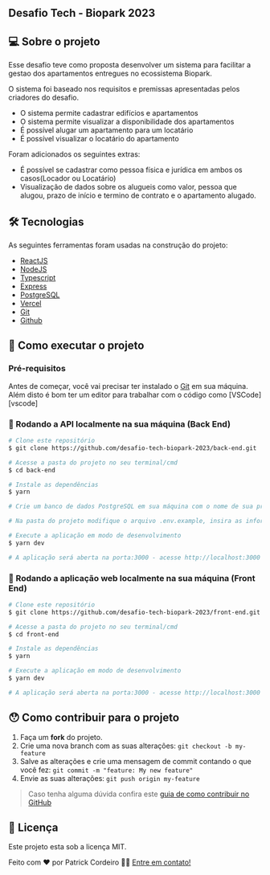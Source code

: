 
## Desafio Tech - Biopark 2023

## 💻 Sobre o projeto

Esse desafio teve como proposta desenvolver um sistema para facilitar a gestao dos apartamentos entregues no ecossistema Biopark.

O sistema foi baseado nos requisitos e premissas apresentadas pelos criadores do desafio.

- O sistema permite cadastrar edifícios e apartamentos
- O sistema permite visualizar a disponibilidade dos apartamentos
- É possível alugar um apartamento para um locatário
- É possível visualizar o locatário do apartamento

Foram adicionados os seguintes extras:

- É possível se cadastrar como pessoa física e jurídica em ambos os casos(Locador ou Locatário) 
- Visualização de dados sobre os alugueis como valor, pessoa que alugou, prazo de início e termino de contrato e o apartamento alugado.


## 🛠 Tecnologias

As seguintes ferramentas foram usadas na construção do projeto:

- [ReactJS]()
- [NodeJS]()
- [Typescript]()
- [Express]()
- [PostgreSQL]()
- [Vercel]()
- [Git]()
- [Github]()

## 🚀 Como executar o projeto

### Pré-requisitos

Antes de começar, você vai precisar ter instalado o [Git](https://git-scm.com) em sua máquina. 
Além disto é bom ter um editor para trabalhar com o código como [VSCode][vscode]

### 🧭 Rodando a API localmente na sua máquina (Back End)

```bash
# Clone este repositório
$ git clone https://github.com/desafio-tech-biopark-2023/back-end.git

# Acesse a pasta do projeto no seu terminal/cmd
$ cd back-end

# Instale as dependências
$ yarn

# Crie um banco de dados PostgreSQL em sua máquina com o nome de sua preferência

# Na pasta do projeto modifique o arquivo .env.example, insira as informações solicitadas e salve o arquivo

# Execute a aplicação em modo de desenvolvimento
$ yarn dev

# A aplicação será aberta na porta:3000 - acesse http://localhost:3000
```


### 🧭 Rodando a aplicação web localmente na sua máquina (Front End)

```bash
# Clone este repositório
$ git clone https://github.com/desafio-tech-biopark-2023/front-end.git

# Acesse a pasta do projeto no seu terminal/cmd
$ cd front-end

# Instale as dependências
$ yarn

# Execute a aplicação em modo de desenvolvimento
$ yarn dev

# A aplicação será aberta na porta:3000 - acesse http://localhost:3000
```

## 😯 Como contribuir para o projeto

1. Faça um **fork** do projeto.
2. Crie uma nova branch com as suas alterações: `git checkout -b my-feature`
3. Salve as alterações e crie uma mensagem de commit contando o que você fez: `git commit -m "feature: My new feature"`
4. Envie as suas alterações: `git push origin my-feature`
> Caso tenha alguma dúvida confira este [guia de como contribuir no GitHub](https://github.com/firstcontributions/first-contributions)

## 📝 Licença

Este projeto esta sob a licença MIT.

Feito com ❤️ por Patrick Cordeiro 👋🏽 [Entre em contato!](https://www.linkedin.com/in/patrickcordeiro/)
